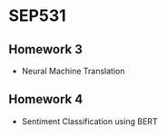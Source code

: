 # SEP531

## Homework 3
- Neural Machine Translation

## Homework 4
- Sentiment Classification using BERT
